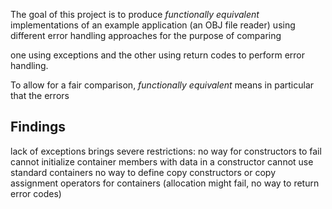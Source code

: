 

The goal of this project is to produce *functionally equivalent* implementations of an example application (an OBJ file reader) using different error handling approaches for the purpose of comparing

one using exceptions and the other using return codes to perform error handling.

To allow for a fair comparison, *functionally equivalent* means in particular that the errors


## Findings

lack of exceptions brings severe restrictions:
	no way for constructors to fail
		cannot initialize container members with data in a constructor
	cannot use standard containers
	no way to define copy constructors or copy assignment operators for containers (allocation might fail, no way to return error codes)
